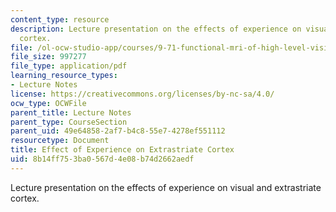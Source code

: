 ```yaml
---
content_type: resource
description: Lecture presentation on the effects of experience on visual and extrastriate
  cortex.
file: /ol-ocw-studio-app/courses/9-71-functional-mri-of-high-level-vision-fall-2007/8b14ff753ba0567d4e08b74d2662aedf_lec10_exper.pdf
file_size: 997277
file_type: application/pdf
learning_resource_types:
- Lecture Notes
license: https://creativecommons.org/licenses/by-nc-sa/4.0/
ocw_type: OCWFile
parent_title: Lecture Notes
parent_type: CourseSection
parent_uid: 49e64858-2af7-b4c8-55e7-4278ef551112
resourcetype: Document
title: Effect of Experience on Extrastriate Cortex
uid: 8b14ff75-3ba0-567d-4e08-b74d2662aedf
---
```

Lecture presentation on the effects of experience on visual and extrastriate cortex.